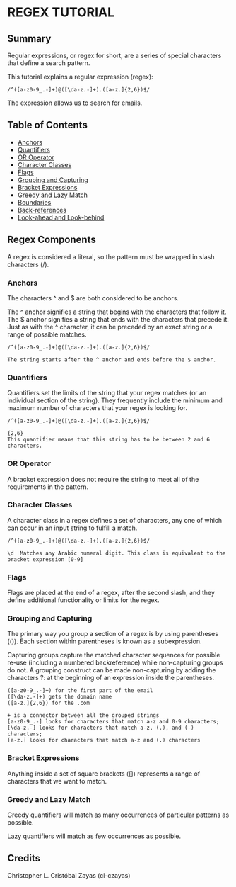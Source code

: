 # REGEX TUTORIAL

## Summary
Regular expressions, or regex for short, are a series of special characters that define a search pattern.

This tutorial explains a regular expression (regex): 

```
/^([a-z0-9_.-]+)@([\da-z.-]+).([a-z.]{2,6})$/ 
```

The expression allows us to search for emails.

## Table of Contents

- [Anchors](#anchors)
- [Quantifiers](#quantifiers)
- [OR Operator](#or-operator)
- [Character Classes](#character-classes)
- [Flags](#flags)
- [Grouping and Capturing](#grouping-and-capturing)
- [Bracket Expressions](#bracket-expressions)
- [Greedy and Lazy Match](#greedy-and-lazy-match)
- [Boundaries](#boundaries)
- [Back-references](#back-references)
- [Look-ahead and Look-behind](#look-ahead-and-look-behind)

## Regex Components
A regex is considered a literal, so the pattern must be wrapped in slash characters (/).

### Anchors
The characters ^ and $ are both considered to be anchors.

The ^ anchor signifies a string that begins with the characters that follow it.
The $ anchor signifies a string that ends with the characters that precede it. Just as with the ^ character, it can be preceded by an exact string or a range of possible matches.

```
/^([a-z0-9_.-]+)@([\da-z.-]+).([a-z.]{2,6})$/ 

The string starts after the ^ anchor and ends before the $ anchor.
```

### Quantifiers
Quantifiers set the limits of the string that your regex matches (or an individual section of the string). They frequently include the minimum and maximum number of characters that your regex is looking for.

```
/^([a-z0-9_.-]+)@([\da-z.-]+).([a-z.]{2,6})$/ 

{2,6} 
This quantifier means that this string has to be between 2 and 6 characters.
```

### OR Operator
A bracket expression does not require the string to meet all of the requirements in the pattern.


### Character Classes
A character class in a regex defines a set of characters, any one of which can occur in an input string to fulfill a match.

```
/^([a-z0-9_.-]+)@([\da-z.-]+).([a-z.]{2,6})$/ 

\d  Matches any Arabic numeral digit. This class is equivalent to the bracket expression [0-9]
```

### Flags
Flags are placed at the end of a regex, after the second slash, and they define additional functionality or limits for the regex.

### Grouping and Capturing
The primary way you group a section of a regex is by using parentheses (()). Each section within parentheses is known as a subexpression.

Capturing groups capture the matched character sequences for possible re-use (including a numbered backreference) while non-capturing groups do not. A grouping construct can be made non-capturing by adding the characters ?: at the beginning of an expression inside the parentheses.

```
([a-z0-9_.-]+) for the first part of the email
([\da-z.-]+) gets the domain name
([a-z.]{2,6}) for the .com

+ is a connector between all the grouped strings
[a-z0-9_.-] looks for characters that match a-z and 0-9 characters; 
[\da-z.-] looks for characters that match a-z, (.), and (-) characters; 
[a-z.] looks for characters that match a-z and (.) characters

```

### Bracket Expressions
Anything inside a set of square brackets ([]) represents a range of characters that we want to match.

### Greedy and Lazy Match
Greedy quantifiers will match as many occurrences of particular patterns as possible. 

Lazy quantifiers will match as few occurrences as possible.

## Credits
Christopher L. Cristóbal Zayas (cl-czayas)